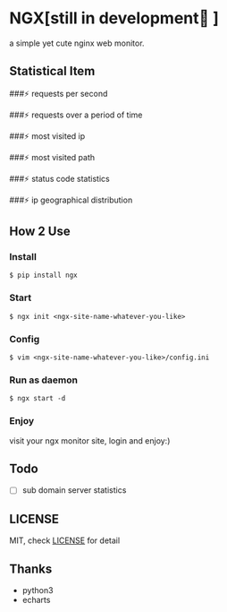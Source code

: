# NGX[still in development🙇 ]

a simple yet cute nginx web monitor.

## Statistical Item
###⚡️ requests per second

###⚡️ requests over a period of time

###⚡️ most visited ip

###⚡️ most visited path

###⚡️ status code statistics

###⚡️ ip geographical distribution

## How 2 Use
### Install

    $ pip install ngx

### Start

    $ ngx init <ngx-site-name-whatever-you-like>

### Config

    $ vim <ngx-site-name-whatever-you-like>/config.ini

### Run as daemon

    $ ngx start -d

### Enjoy

visit your ngx monitor site, login and enjoy:)

## Todo

+ [ ] sub domain server statistics

## LICENSE
MIT, check [LICENSE]() for detail

## Thanks

+ python3
+ echarts
